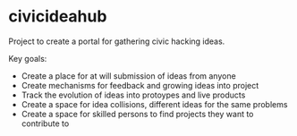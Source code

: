 # civicideahub
Project to create a portal for gathering civic hacking ideas.

Key goals:
* Create a place for at will submission of ideas from anyone
* Create mechanisms for feedback and growing ideas into project
* Track the evolution of ideas into protoypes and live products
* Create a space for idea collisions, different ideas for the same problems
* Create a space for skilled persons to find projects they want to contribute to
